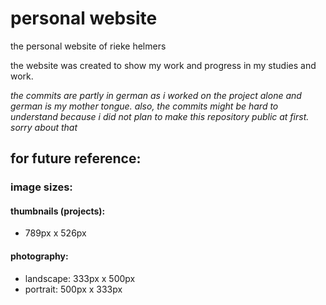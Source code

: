 # personal website
the personal website of rieke helmers

the website was created to show my work and progress in my studies and work.

*the commits are partly in german as i worked on the project alone and german is my mother tongue. also, the commits might be hard to understand because i did not plan to make this repository public at first. sorry about that*

## for future reference:

### image sizes:
#### thumbnails (projects):
  - 789px x 526px
#### photography:
  - landscape: 333px x 500px
  - portrait: 500px x 333px
